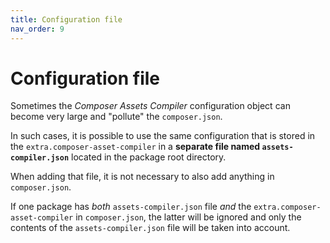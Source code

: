 ```yaml
---
title: Configuration file
nav_order: 9
---
```


# Configuration file

Sometimes the _Composer Assets Compiler_ configuration object can become very large and "pollute" the `composer.json`.

In such cases, it is possible to use the same configuration that is stored in the `extra.composer-asset-compiler` in a **separate file named `assets-compiler.json`** located in the package root directory.

When adding that file, it is not necessary to also add anything in `composer.json`.

If one package has _both_ `assets-compiler.json` file *and* the `extra.composer-asset-compiler` in `composer.json`, the latter will be ignored and only the contents of the `assets-compiler.json` file will be taken into account.
